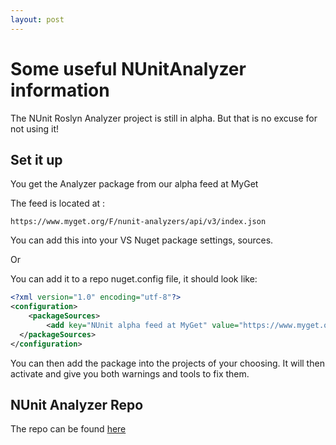 ```yaml
---
layout: post
---
```


# Some useful NUnitAnalyzer information

The NUnit Roslyn Analyzer project is still in alpha.
But that is no excuse for not using it!

## Set it up

You get the Analyzer package from our alpha feed at MyGet

The feed is located at :

```text
https://www.myget.org/F/nunit-analyzers/api/v3/index.json 
```

You can add this into your VS Nuget package settings, sources.

Or

You can add it to a repo nuget.config file, it should look like:

```xml
<?xml version="1.0" encoding="utf-8"?>
<configuration>
    <packageSources>
        <add key="NUnit alpha feed at MyGet" value="https://www.myget.org/F/nunit-analyzers/api/v3/index.json" />
  </packageSources>
</configuration>
```

You can then add the package into the projects of your choosing.  It will then activate and give you both warnings and tools to fix them. 

## NUnit Analyzer Repo

The repo can be found [here](https://github.com/nunit/nunit.analyzers)

